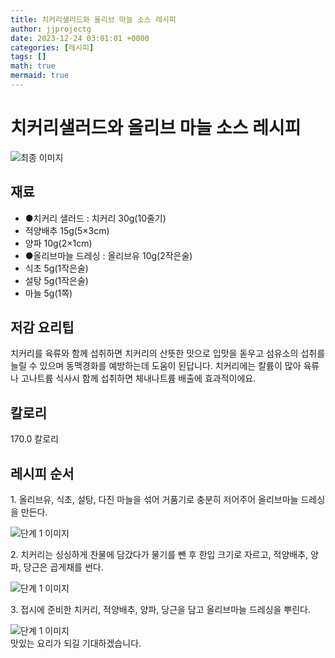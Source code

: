```yaml
---
title: 치커리샐러드와 올리브 마늘 소스 레시피
author: jjprojectg
date: 2023-12-24 03:01:01 +0000
categories: [레시피]
tags: []
math: true
mermaid: true
---
```

<meta name="og:type" content="website"/>
<meta charset="UTF-8"/>
<div class="header">
  <h1>치커리샐러드와 올리브 마늘 소스 레시피</h1>
</div>

<div class="container my-4">
  <div class="row">
    <div class="col-12 col-md-6">
      <div class="recipe-image">
        <img src="http://www.foodsafetykorea.go.kr/uploadimg/cook/10_00095_2.png" class="step-image" alt="최종 이미지"/>
      </div>
    </div>
    <div class="col-12 col-md-6">
      <div class="ingredients">
        <h2>재료</h2>
        <ul class="card">
          <li> ●치커리 샐러드 : 치커리 30g(10줄기) </li>
          <li>  적양배추 15g(5×3cm) </li>
          <li>  양파 10g(2×1cm) </li>
          <li> ●올리브마늘 드레싱 : 올리브유 10g(2작은술) </li>
          <li>  식초 5g(1작은술) </li>
          <li>  설탕 5g(1작은술) </li>
          <li>  마늘 5g(1쪽) </li>
</ul>
      </div>
    </div>
    <div class="col-12 col-md-6">
      <div class="ingredients">
        <h2>저감 요리팁</h2>
        <div class="card"> 
          <p>
            치커리를 육류와 함께 섭취하면 치커리의 산뜻한 맛으로 입맛을 돋우고 섬유소의 섭취를 늘릴 수 있으며 동맥경화를 예방하는데 도움이 된답니다. 치커리에는 칼륨이 많아 육류나 고나트륨 식사시 함께 섭취하면 체내나트륨 배출에 효과적이에요.
          </p>
        </div>
      </div>
      <div class="ingredients">
        <h2>칼로리</h2>
        <div class="card"> 
          <p>
            170.0 칼로리
          </p>
        </div>
      </div>
    </div>
  </div>

  <h2 class="my-4">레시피 순서</h2>
  <div class="card recipe-card">
    <div class="card-body recipe-step">
      <p class="card-text step-description">1. 올리브유, 식초, 설탕, 다진 마늘을 섞어 거품기로 충분히 저어주어 올리브마늘 드레싱을 만든다.</p>
      <img src="http://www.foodsafetykorea.go.kr/uploadimg/cook/20_00095_2.png" alt="단계 1 이미지" class="step-image"/>
    </div>
  </div>
  <div class="card recipe-card">
    <div class="card-body recipe-step">
      <p class="card-text step-description">2. 치커리는 싱싱하게 찬물에 담갔다가 물기를 뺀 후 한입 크기로 자르고, 적양배추, 양파, 당근은 곱게채를 썬다.</p>
      <img src="http://www.foodsafetykorea.go.kr/uploadimg/cook/20_00095_3.png" alt="단계 1 이미지" class="step-image"/>
    </div>
  </div>
  <div class="card recipe-card">
    <div class="card-body recipe-step">
      <p class="card-text step-description">3. 접시에 준비한 치커리, 적양배추, 양파, 당근을 담고 올리브마늘 드레싱을 뿌린다.</p>
      <img src="http://www.foodsafetykorea.go.kr/uploadimg/cook/20_00095_4.png" alt="단계 1 이미지" class="step-image"/>
    </div>
  </div>

</div>
맛있는 요리가 되길 기대하겠습니다.
